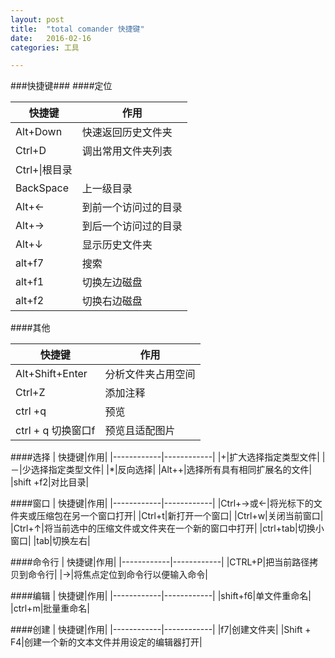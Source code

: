 ```yaml
---
layout: post
title:  "total comander 快捷键"
date:   2016-02-16
categories: 工具

---
```

###快捷键###
####定位

| 快捷键|作用|
|------------|------------|
|Alt+Down|快速返回历史文件夹|
|Ctrl+D|调出常用文件夹列表|
|Ctrl+\\|根目录|
|BackSpace|上一级目录|
|Alt+←|到前一个访问过的目录|
|Alt+→|到后一个访问过的目录|
|Alt+↓|显示历史文件夹|
|alt+f7|搜索|
|alt+f1|切换左边磁盘|
|alt+f2|切换右边磁盘|

####其他


| 快捷键|作用|
|------------|------------|
|Alt+Shift+Enter|分析文件夹占用空间|
|Ctrl+Z|添加注释|
|ctrl +q|预览|
|ctrl + q 切换窗口f|预览且适配图片|

####选择
| 快捷键|作用|
|------------|------------|
|+|扩大选择指定类型文件|
|－|少选择指定类型文件|
|*|反向选择|
|Alt++|选择所有具有相同扩展名的文件|
|shift +f2|对比目录|

####窗口
| 快捷键|作用|
|------------|------------|
|Ctrl+→或←|将光标下的文件夹或压缩包在另一个窗口打开|
|Ctrl+t|新打开一个窗口|
|Ctrl+w|关闭当前窗口|
|Ctrl+↑|将当前选中的压缩文件或文件夹在一个新的窗口中打开|
|ctrl+tab|切换小窗口|
|tab|切换左右|

####命令行
| 快捷键|作用|
|------------|------------|
|CTRL+P|把当前路径拷贝到命令行|
|→|将焦点定位到命令行以便输入命令|


####编辑
| 快捷键|作用|
|------------|------------|
|shift+f6|单文件重命名|
|ctrl+m|批量重命名|

####创建
| 快捷键|作用|
|------------|------------|
|f7|创建文件夹| 
|Shift + F4|创建一个新的文本文件并用设定的编辑器打开|
